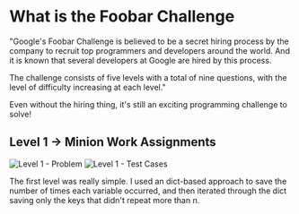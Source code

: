 # What is the Foobar Challenge
"Google's Foobar Challenge is believed to be a secret hiring process by the company to recruit top programmers and developers around the world. And it is known that several developers at Google are hired by this process.

The challenge consists of five levels with a total of nine questions, with the level of difficulty increasing at each level."

Even without the hiring thing, it's still an exciting programming challenge to solve!

## Level 1 -> Minion Work Assignments 
![Level 1 - Problem](https://i.imgur.com/7c5PEZ1.png)
![Level 1 - Test Cases](https://i.imgur.com/voRkJiD.png)

The first level was really simple. I used an dict-based approach to save the number of times each variable occurred, and then iterated through the dict saving only the keys that didn't repeat more than n.
